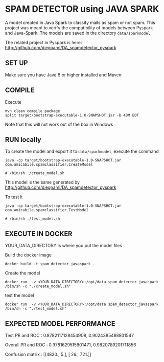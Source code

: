 SPAM DETECTOR using JAVA SPARK
=========================

A model created in Java Spark to classify mails as spam or not spam.
This project was meant to verify the compatibility of models between Pyspark and Java-Spark.
The models are saved in the directory `data/sparkmodel`

The related project in Pyspark is here: http://github.com/diegoami/DA_spamdetector_pyspark
 

## SET UP

Make sure you have Java 8 or higher installed and Maven

## COMPILE
Execute

```
mvn clean compile package
split target/bootstrap-executable-1.0-SNAPSHOT.jar -b 40M BOT
```

Note that this will not work out of the box in Windows

## RUN locally

To create the model and export it to `data/sparkmodel`, execute the command

```
java -cp target/bootstrap-executable-1.0-SNAPSHOT.jar com.amicabile.spamclassifier.CreateModel

# /bin/sh ./create_model.sh
```
This model is the same generated by http://github.com/diegoami/DA_spamdetector_pyspark

To test it

```
java -cp target/bootstrap-executable-1.0-SNAPSHOT.jar com.amicabile.spamclassifier.TestModel

# /bin/sh ./test_model.sh
```

## EXECUTE IN DOCKER

YOUR_DATA_DIRECTORY is where you put the model files

Build the docker image

```
docker build -t spam_detector_javaspark . 
```

Create the model
```
docker run  -v <YOUR_DATA_DIRECTORY>:/opt/data spam_detector_javaspark /bin/sh -c "./create_model.sh"
```

test the model
```
docker run  -v <YOUR_DATA_DIRECTORY>:/opt/data spam_detector_javaspark /bin/sh -c "./test_model.sh"
```

## EXPECTED MODEL PERFORMANCE

Test PR and ROC : 0.8782117128454908, 0.9024385488801547                        

Overall PR and ROC : 0.9781629515801471, 0.9820789201711856

Confusion matrix : 
[[4820.,    5.],
 [  26.,  721.]]
